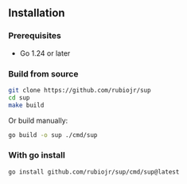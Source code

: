 ## Installation

### Prerequisites

- Go 1.24 or later

### Build from source

```bash
git clone https://github.com/rubiojr/sup
cd sup
make build
```

Or build manually:

```bash
go build -o sup ./cmd/sup
```

### With go install

```bash
go install github.com/rubiojr/sup/cmd/sup@latest
```
